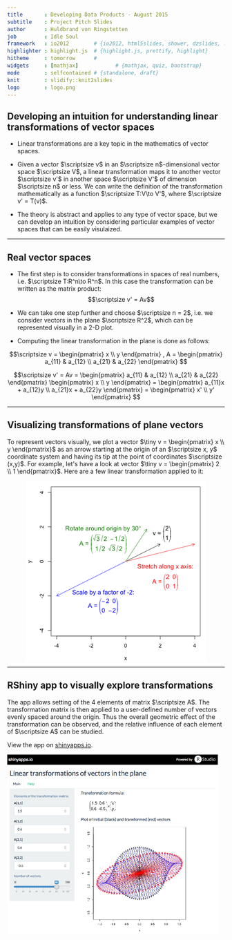 ```yaml
---
title       : Developing Data Products - August 2015
subtitle    : Project Pitch Slides
author      : Huldbrand von Ringstetten
job         : Idle Soul
framework   : io2012        # {io2012, html5slides, shower, dzslides, ...}
highlighter : highlight.js  # {highlight.js, prettify, highlight}
hitheme     : tomorrow      # 
widgets     : [mathjax]            # {mathjax, quiz, bootstrap}
mode        : selfcontained # {standalone, draft}
knit        : slidify::knit2slides
logo        : logo.png
---
```


## Developing an intuition for understanding linear transformations of vector spaces

* Linear transformations are a key topic in the mathematics of vector spaces.

* Given a vector $\scriptsize v$ in an $\scriptsize n$-dimensional vector
space $\scriptsize V$, a linear transformation maps it to another vector
$\scriptsize v'$ in another space $\scriptsize V'$ of dimension
$\scriptsize n$ or less. We can write the definition of the transformation
mathematically as a function $\scriptsize T:V\to V'$, where $\scriptsize v'
= T(v)$.

* The theory is abstract and applies to any type of vector space, but we can
develop an intuition by considering particular examples of vector spaces that
can be easily visulaized.

---

## Real vector spaces

* The first step is to consider transformations in spaces of real numbers,
i.e. $\scriptsize T:R^n\to R^n$. In this case the transformation can be written
as the matrix product: $$\scriptsize v' = Av$$

* We can take one step further and choose $\scriptsize n = 2$, i.e. we consider
vectors in the plane $\scriptsize R^2$, which can be represented visually in a
2-D plot.

* Computing the linear transformation in the plane is done as follows:

$$\scriptsize
v = \begin{pmatrix} x \\ y \end{pmatrix} ,
A = \begin{pmatrix} a_{11} & a_{12} \\ a_{21} & a_{22} \end{pmatrix}
$$

$$\scriptsize
v' = Av = \begin{pmatrix} a_{11} & a_{12} \\ a_{21} & a_{22} \end{pmatrix}
\begin{pmatrix} x \\ y \end{pmatrix} = \begin{pmatrix} a_{11}x + a_{12}y \\
a_{21}x + a_{22}y \end{pmatrix} = \begin{pmatrix} x' \\ y' \end{pmatrix}
$$


---

## Visualizing transformations of plane vectors

To represent vectors visually, we plot a vector $\tiny v = \begin{pmatrix} x \\
y \end{pmatrix}$ as an arrow starting at the origin of an $\scriptsize x, y$
coordinate system and having its tip at the point of coordinates $\scriptsize
(x,y)$. For example, let's have a look at vector $\tiny v = \begin{pmatrix} 2 \\
1 \end{pmatrix}$. Here are a few linear transformation applied to it:

<img src="assets/fig/unnamed-chunk-1-1.png" title="plot of chunk unnamed-chunk-1" alt="plot of chunk unnamed-chunk-1" style="display: block; margin: auto;" />

---

## RShiny app to visually explore transformations

The app allows setting of the 4 elements of matrix $\scriptsize A$. The
transformation matrix is then applied to a user-defined number of vectors evenly
spaced around the origin. Thus the overall geometric effect of the
transformation can be observed, and the relative influence of each element of
$\scriptsize A$ can be studied.

View the app on <a
href="https://moohbear.shinyapps.io/Developing_Data_Products_2015_08">
shinyapps.io</a>.

![screenshot](assets/img/screenshot.png)
